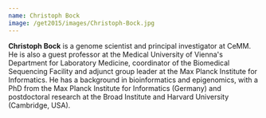 ```yaml
---
name: Christoph Bock
image: /get2015/images/Christoph-Bock.jpg
---
```


**Christoph Bock** is a genome scientist and principal investigator at CeMM. He is also a guest professor at the Medical University of Vienna's Department for Laboratory Medicine, coordinator of the Biomedical Sequencing Facility and adjunct group leader at the Max Planck Institute for Informatics. He has a background in bioinformatics and epigenomics, with a PhD from the Max Planck Institute for Informatics (Germany) and postdoctoral research at the Broad Institute and Harvard University (Cambridge, USA).
